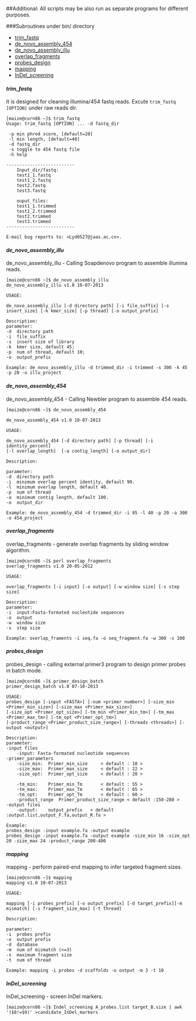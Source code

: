 ##Additional: 
All scripts may be also run as separate programs for different purposes.

###Subroutines under bin/ directory
- [trim_fastq](https://github.com/lyd0527/mInDel/blob/master/doc/Additional.md#trim_fastq)
- [de_novo_assembly_454](https://github.com/lyd0527/mInDel/blob/master/doc/Additional.md#de_novo_assembly_454)
- [de_novo_assembly_illu](https://github.com/lyd0527/mInDel/blob/master/doc/Additional.md#de_novo_assembly_illu)
- [overlap_fragments](https://github.com/lyd0527/mInDel/blob/master/doc/Additional.md#overlap_fragments)
- [probes_design](https://github.com/lyd0527/mInDel/blob/master/doc/Additional.md#probes_design)
- [mapping](https://github.com/lyd0527/mInDel/blob/master/doc/Additional.md#mapping)
- [InDel_screening](https://github.com/lyd0527/mInDel/blob/master/doc/Additional.md#InDel_screening)

#### *trim_fastq*
It is designed for cleaning illumina/454 fastq reads. Excute `trim_fastq [OPTION]` under raw reads dir.
```
[maize@corn86 ~]$ trim_fastq 
Usage: trim_fastq [OPTION] ... -d fastq_dir

 -p	min phred score, [default=20]
 -l	min length, [default=40]
 -d	fastq_dir
 -s	toggle to 454 fastq file
 -h	help

--------------------------
	Input_dir/fastq:
	test1_1.fastq
	test1_2.fastq
	test2.fastq
	test3.fastq

	ouput_files:
	test1_1.trimmed
	test1_2.trimmed
	test2.trimmed
	test3.trimmed
--------------------------

E-mail bug reports to: <Lyd0527@jaas.ac.cn>.
```

#### *de_novo_assembly_illu*
de_novo_assembly_illu - Calling Soapdenovo program to assemble illumina reads.
```
[maize@corn86 ~]$ de_novo_assembly_illu
de_novo_assembly_illu v1.0 10-07-2013

USAGE:

de_novo_assembly_illu [-d directory path] [-i file_suffix] [-s insert_size] [-k kmer_size] [-p thread] [-o output_prefix]

Description:
parameter:
-d  directory path
-i  file_suffix
-s  insert size of library
-k  kmer size, default 45;
-p  num of thread, default 10;
-o  output_prefix

Example: de_novo_assembly_illu -d trimmed_dir -i trimmed -s 300 -k 45 -p 20 -o illu_project
```

#### *de_novo_assembly_454*
de_novo_assembly_454 - Calling Newbler program to assemble 454 reads.
```
[maize@corn86 ~]$ de_novo_assembly_454 

de_novo_assembly_454 v1.0 10-07-2013

USAGE:

de_novo_assembly_454 [-d directory path] [-p thread] [-i identity_percent] 
[-l overlap_length]  [-a contig_length] [-o output_dir]

Description:

parameter:
-d  directory path
-i  minimum overlap percent identity, default 90.
-l  minimum overlap length, default 40.
-p  num of thread
-a  minimum contig length, default 100.
-o  output_dir

Example: de_novo_assembly_454 -d trimmed_dir -i 95 -l 40 -p 20 -a 300 -o 454_project

```

#### *overlap_fragments*
overlap_fragments - generate overlap fragments by sliding window algorithm.
```
[maize@corn86 ~]$ perl overlap_fragments 
overlap_fragments v1.0 20-05-2012

USAGE:

overlap_fragments [-i input] [-o output] [-w window size] [-s step size]

Description:
parameter:
-i	input:Fasta-formated nucleotide sequences
-o	output
-w	window size
-s	step size
	
Example: overlap_framents -i seq.fa -o seq_fragment.fa -w 300 -s 100

```

#### *probes_design*
probes_design - calling external primer3 program to design primer probes in batch mode.
```
[maize@corn86 ~]$ primer_design_batch
primer_design_batch v1.0 07-10-2013

USAGE:
probes_design [-input <FASTA>] [-num <primer number>] [-size_min <Primer_min_size>] [-size_max <Primer_max_size>] 
[-size_opt <Primer_opt_size>] [-tm_min <Primer_min_tm>] [-tm_max <Primer_max_tm>] [-tm_opt <Primer_opt_tm>] 
[-product_range <Primer_product_size_range>] [-threads <threads>] [-output <output>] 

Description:
parameter:
-input files
	-input: Fasta-formated nucleotide sequences
-primer_parameters
	-size_min:	Primer_min_size		< default : 18 >
	-size_max:	Primer_max_size		< default : 22 >
	-size_opt:	Primer_opt_size		< default : 20 >

	-tm_min:	Primer_min_Tm		< default : 55 >
	-tm_max:	Primer_max_Tm		< default : 65 >
	-tm_opt:	Primer_opt_Tm		< default : 60 >
	-product_range	Primer_product_size_range < default :150-280 >
-output files
	-output:	output_prefix 	< default :output.list,output_F.fa,output_R.fa >

Example: 
probes_design -input example.fa -output example
probes_design -input example.fa -output example -size_min 16 -size_opt 20 -size_max 24 -product_range 200-400
```

#### *mapping*
mapping - perform paired-end mapping to infer targeted fragment sizes.

```
[maize@corn86 ~]$ mapping
mapping v1.0 10-07-2013

USAGE:

mapping [-i probes_prefix] [-o output_prefix] [-d target_prefix][-m mismatch] [-s fragment_size_max] [-t thread]

Description:

parameter:
-i	probes prefix
-o	output prefix
-d	database
-m	num of mismatch (<=3)
-s	maximum fragment size
-t	num of thread
	
Example: mapping -i probes -d scaffolds -o output -m 3 -t 10

```

#### *InDel_screening*
InDel_screening - screen InDel markers.

```
[maize@corn86 ~]$ Indel_screening A_probes.list target_B.size | awk '($8!=$9)' >candidate_InDel_markers
```
